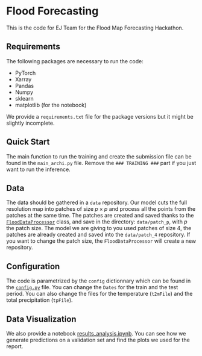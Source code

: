 # Flood Forecasting

This is the code for EJ Team for the Flood Map Forecasting Hackathon.

## Requirements ##
The following packages are necessary to run the code:

* PyTorch
* Xarray
* Pandas
* Numpy
* sklearn
* matplotlib (for the notebook)

We provide a ```requirements.txt``` file for the package versions but it might be slightly incomplete.

## Quick Start ##
The main function to run the training and create the submission file can be found in the ```main_archi.py``` file. Remove the ```### TRAINING ###``` part if you just want to run the inference.

## Data

The data should be gathered in a ```data``` repository. Our model cuts the full resolution map into patches of size $p \times p$ and process all the points from the patches at the same time. The patches are created and saved thanks to the [```FloodDataProcessor```](src/dataset.py) class, and save in the directory: ```data/patch_p```, with $p$ the patch size. The model we are giving to you used patches of size 4, the patches are already created and saved into the ```data/patch_4``` repository. If you want to change the patch size, the ```FloodDataProcessor``` will create a new repository.

## Configuration ##

The code is parametrized by the ```config``` dictionnary which  can be found in the [```config.py```](src/config.py) file. You can change the ```Dates``` for the train and the test period. You can also change the files for the temperature (```t2mFile```) and the total precipitation (```tpFile```).

## Data Visualization ##

We also provide a notebook [results_analysis.ipynb](results_analysis.ipynb). You can see how we generate predictions on a validation set and find the plots we used for the report.